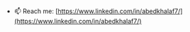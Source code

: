 - 📫 Reach me: [https://www.linkedin.com/in/abedkhalaf7/](https://www.linkedin.com/in/abedkhalaf7/)



